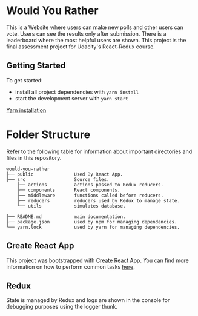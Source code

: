 # Would You Rather
This is a Website where users can make new polls and other users can vote. Users can see the results only after submission.
There is a leaderboard where the most helpful users are shown.
This project is the final assessment project for Udacity's React-Redux course.

## Getting Started
To get started:

* install all project dependencies with `yarn install`
* start the development server with `yarn start`

[Yarn installation](https://classic.yarnpkg.com/en/docs/install)

# Folder Structure

Refer to the following table for information about important directories and files in this repository.

```
would-you-rather
├── public               Used By React App.
├── src                  Source files.
    ├── actions          actions passed to Redux reducers.
    ├── components       React components.
    ├── middleware       functions called before reducers.
    ├── reducers         reducers used by Redux to manage state.
    └── utils            simulates database.

├── README.md            main documentation.
├── package.json         used by npm for managing dependencies.
└── yarn.lock            used by yarn for managing dependencies.
```

## Create React App
This project was bootstrapped with [Create React App](https://github.com/facebookincubator/create-react-app). You can find more information on how to perform common tasks [here](https://github.com/facebookincubator/create-react-app/blob/master/packages/react-scripts/template/README.md).

## Redux
State is managed by Redux and logs are shown in the console for debugging purposes using the logger thunk.
